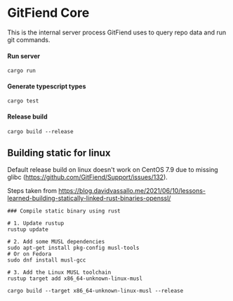 # GitFiend Core

This is the internal server process GitFiend uses to query repo data and run git commands.

#### Run server
`cargo run`

#### Generate typescript types
`cargo test`

#### Release build
`cargo build --release`

## Building static for linux

Default release build on linux doesn't work on CentOS 7.9 due to missing glibc (https://github.com/GitFiend/Support/issues/132).

Steps taken from https://blog.davidvassallo.me/2021/06/10/lessons-learned-building-statically-linked-rust-binaries-openssl/

```shell
### Compile static binary using rust

# 1. Update rustup
rustup update

# 2. Add some MUSL dependencies
sudo apt-get install pkg-config musl-tools
# Or on Fedora
sudo dnf install musl-gcc

# 3. Add the Linux MUSL toolchain
rustup target add x86_64-unknown-linux-musl
```

`cargo build --target x86_64-unknown-linux-musl --release`
